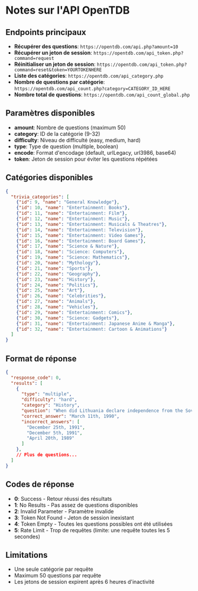 # Notes sur l'API OpenTDB

## Endpoints principaux

- **Récupérer des questions**: `https://opentdb.com/api.php?amount=10`
- **Récupérer un jeton de session**: `https://opentdb.com/api_token.php?command=request`
- **Réinitialiser un jeton de session**: `https://opentdb.com/api_token.php?command=reset&token=YOURTOKENHERE`
- **Liste des catégories**: `https://opentdb.com/api_category.php`
- **Nombre de questions par catégorie**: `https://opentdb.com/api_count.php?category=CATEGORY_ID_HERE`
- **Nombre total de questions**: `https://opentdb.com/api_count_global.php`

## Paramètres disponibles

- **amount**: Nombre de questions (maximum 50)
- **category**: ID de la catégorie (9-32)
- **difficulty**: Niveau de difficulté (easy, medium, hard)
- **type**: Type de question (multiple, boolean)
- **encode**: Format d'encodage (default, urlLegacy, url3986, base64)
- **token**: Jeton de session pour éviter les questions répétées

## Catégories disponibles

```json
{
  "trivia_categories": [
    {"id": 9, "name": "General Knowledge"},
    {"id": 10, "name": "Entertainment: Books"},
    {"id": 11, "name": "Entertainment: Film"},
    {"id": 12, "name": "Entertainment: Music"},
    {"id": 13, "name": "Entertainment: Musicals & Theatres"},
    {"id": 14, "name": "Entertainment: Television"},
    {"id": 15, "name": "Entertainment: Video Games"},
    {"id": 16, "name": "Entertainment: Board Games"},
    {"id": 17, "name": "Science & Nature"},
    {"id": 18, "name": "Science: Computers"},
    {"id": 19, "name": "Science: Mathematics"},
    {"id": 20, "name": "Mythology"},
    {"id": 21, "name": "Sports"},
    {"id": 22, "name": "Geography"},
    {"id": 23, "name": "History"},
    {"id": 24, "name": "Politics"},
    {"id": 25, "name": "Art"},
    {"id": 26, "name": "Celebrities"},
    {"id": 27, "name": "Animals"},
    {"id": 28, "name": "Vehicles"},
    {"id": 29, "name": "Entertainment: Comics"},
    {"id": 30, "name": "Science: Gadgets"},
    {"id": 31, "name": "Entertainment: Japanese Anime & Manga"},
    {"id": 32, "name": "Entertainment: Cartoon & Animations"}
  ]
}
```

## Format de réponse

```json
{
  "response_code": 0,
  "results": [
    {
      "type": "multiple",
      "difficulty": "hard",
      "category": "History",
      "question": "When did Lithuania declare independence from the Soviet Union?",
      "correct_answer": "March 11th, 1990",
      "incorrect_answers": [
        "December 25th, 1991",
        "December 5th, 1991",
        "April 20th, 1989"
      ]
    },
    // Plus de questions...
  ]
}
```

## Codes de réponse

- **0**: Success - Retour réussi des résultats
- **1**: No Results - Pas assez de questions disponibles
- **2**: Invalid Parameter - Paramètre invalide
- **3**: Token Not Found - Jeton de session inexistant
- **4**: Token Empty - Toutes les questions possibles ont été utilisées
- **5**: Rate Limit - Trop de requêtes (limite: une requête toutes les 5 secondes)

## Limitations

- Une seule catégorie par requête
- Maximum 50 questions par requête
- Les jetons de session expirent après 6 heures d'inactivité
